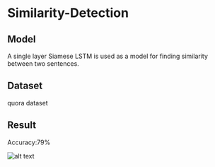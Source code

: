 # Similarity-Detection 

## Model

A single layer Siamese LSTM is used as a model for finding similarity between two sentences.

## Dataset

quora dataset

## Result

Accuracy:79%

![alt text](/home/hadoop-user1/Desktop/loss_similarity.png)
